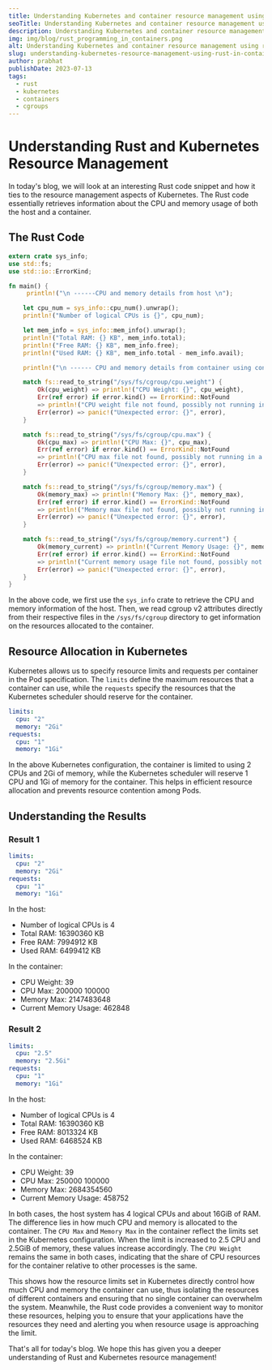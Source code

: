 ```yaml
---
title: Understanding Kubernetes and container resource management using rust
seoTitle: Understanding Kubernetes and container resource management using rust
description: Understanding Kubernetes and container resource management using rust
img: img/blog/rust_programming_in_containers.png
alt: Understanding Kubernetes and container resource management using rust
slug: understanding-kubernetes-resource-management-using-rust-in-containers
author: prabhat
publishDate: 2023-07-13
tags:
  - rust
  - kubernetes
  - containers
  - cgroups
---
```


# Understanding Rust and Kubernetes Resource Management 

In today's blog, we will look at an interesting Rust code snippet and how it ties to the resource management aspects of Kubernetes. The Rust code essentially retrieves information about the CPU and memory usage of both the host and a container.

## The Rust Code

```rust
extern crate sys_info;
use std::fs;
use std::io::ErrorKind;

fn main() {
     println!("\n ------CPU and memory details from host \n");

    let cpu_num = sys_info::cpu_num().unwrap();
    println!("Number of logical CPUs is {}", cpu_num);

    let mem_info = sys_info::mem_info().unwrap();
    println!("Total RAM: {} KB", mem_info.total);
    println!("Free RAM: {} KB", mem_info.free);
    println!("Used RAM: {} KB", mem_info.total - mem_info.avail);

    println!("\n ------ CPU and memory details from container using control groups v2 \n");

    match fs::read_to_string("/sys/fs/cgroup/cpu.weight") {
        Ok(cpu_weight) => println!("CPU Weight: {}", cpu_weight),
        Err(ref error) if error.kind() == ErrorKind::NotFound 
        => println!("CPU weight file not found, possibly not running in a container"),
        Err(error) => panic!("Unexpected error: {}", error),
    }

    match fs::read_to_string("/sys/fs/cgroup/cpu.max") {
        Ok(cpu_max) => println!("CPU Max: {}", cpu_max),
        Err(ref error) if error.kind() == ErrorKind::NotFound 
        => println!("CPU max file not found, possibly not running in a container"),
        Err(error) => panic!("Unexpected error: {}", error),
    }

    match fs::read_to_string("/sys/fs/cgroup/memory.max") {
        Ok(memory_max) => println!("Memory Max: {}", memory_max),
        Err(ref error) if error.kind() == ErrorKind::NotFound 
        => println!("Memory max file not found, possibly not running in a container"),
        Err(error) => panic!("Unexpected error: {}", error),
    }

    match fs::read_to_string("/sys/fs/cgroup/memory.current") {
        Ok(memory_current) => println!("Current Memory Usage: {}", memory_current),
        Err(ref error) if error.kind() == ErrorKind::NotFound 
        => println!("Current memory usage file not found, possibly not running in a container"),
        Err(error) => panic!("Unexpected error: {}", error),
    }
}

```

In the above code, we first use the `sys_info` crate to retrieve the CPU and memory information of the host. Then, we read cgroup v2 attributes directly from their respective files in the `/sys/fs/cgroup` directory to get information on the resources allocated to the container.

## Resource Allocation in Kubernetes

Kubernetes allows us to specify resource limits and requests per container in the Pod specification. The `limits` define the maximum resources that a container can use, while the `requests` specify the resources that the Kubernetes scheduler should reserve for the container. 

```yaml
limits:
  cpu: "2"
  memory: "2Gi"
requests:
  cpu: "1"
  memory: "1Gi"
```

In the above Kubernetes configuration, the container is limited to using 2 CPUs and 2Gi of memory, while the Kubernetes scheduler will reserve 1 CPU and 1Gi of memory for the container. This helps in efficient resource allocation and prevents resource contention among Pods.

## Understanding the Results

### Result 1

```yaml
limits:
  cpu: "2"
  memory: "2Gi"
requests:
  cpu: "1"
  memory: "1Gi"
```

In the host:

- Number of logical CPUs is 4
- Total RAM: 16390360 KB
- Free RAM: 7994912 KB
- Used RAM: 6499412 KB

In the container:

- CPU Weight: 39
- CPU Max: 200000 100000
- Memory Max: 2147483648
- Current Memory Usage: 462848

### Result 2

```yaml
limits:
  cpu: "2.5"
  memory: "2.5Gi"
requests:
  cpu: "1"
  memory: "1Gi"
```

In the host:

- Number of logical CPUs is 4
- Total RAM: 16390360 KB
- Free RAM: 8013324 KB
- Used RAM: 6468524 KB

In the container:

- CPU Weight: 39
- CPU Max: 250000 100000
- Memory Max: 2684354560
- Current Memory Usage: 458752

In both cases, the host system has 4 logical CPUs and about 16GiB of RAM. The difference lies in how much CPU and memory is allocated to the container. The `CPU Max` and `Memory Max` in the container reflect the limits set in the Kubernetes configuration. When the limit is increased to 2.5 CPU and 2.5GiB of memory, these values increase accordingly. The `CPU Weight` remains the same in both cases, indicating that the share of CPU resources for the container relative to other processes is the same.

This shows how the resource limits set in Kubernetes directly control how much CPU and memory the container can use, thus isolating the resources of different containers and ensuring that no single container can overwhelm the system. Meanwhile, the Rust code provides a convenient way to monitor these resources, helping you to ensure that your applications have the resources they need and alerting you when resource usage is approaching the limit.

That's all for today's blog. We hope this has given you a deeper understanding of Rust and Kubernetes resource management!
